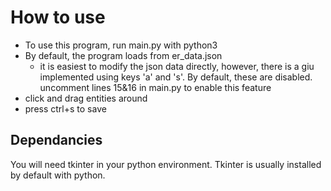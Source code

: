 # How to use
 - To use this program, run main.py with python3
 - By default, the program loads from er_data.json
     - it is easiest to modify the json data directly, however, there is a giu implemented using keys 'a' and 's'. By default, these are disabled. uncomment lines 15&16 in main.py to enable this feature
 - click and drag entities around
 - press ctrl+s to save


## Dependancies
You will need tkinter in your python environment. Tkinter is usually installed by default with python.